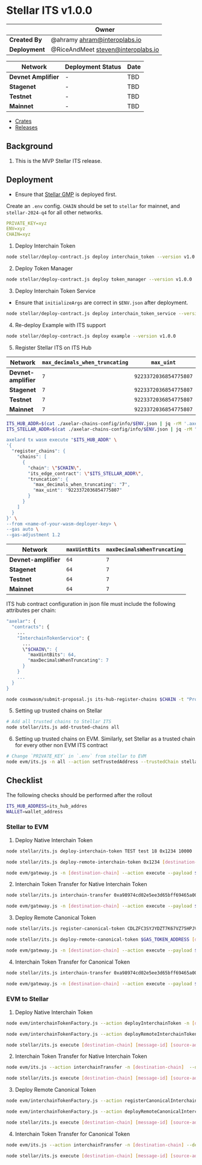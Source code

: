 # Stellar ITS v1.0.0

|                | **Owner**                            |
| -------------- | ------------------------------------ |
| **Created By** | @ahramy <ahram@interoplabs.io>       |
| **Deployment** | @RiceAndMeet <steven@interoplabs.io> |

| **Network**          | **Deployment Status** | **Date** |
| -------------------- | --------------------- | -------- |
| **Devnet Amplifier** | -                     | TBD      |
| **Stagenet**         | -                     | TBD      |
| **Testnet**          | -                     | TBD      |
| **Mainnet**          | -                     | TBD      |

- [Crates](https://crates.io/crates/stellar-interchain-token-service/1.0.0)
- [Releases](https://github.com/axelarnetwork/axelar-cgp-stellar/releases/tag/stellar-interchain-token-service-v1.0.0)

## Background

1. This is the MVP Stellar ITS release.

## Deployment

- Ensure that [Stellar GMP](../stellar/2025-01-GMP-v1.0.0.md) is deployed first.

Create an `.env` config. `CHAIN` should be set to `stellar` for mainnet, and `stellar-2024-q4` for all other networks.

```yaml
PRIVATE_KEY=xyz
ENV=xyz
CHAIN=xyz
```

1. Deploy Interchain Token

```bash
node stellar/deploy-contract.js deploy interchain_token --version v1.0.0
```

2. Deploy Token Manager

```bash
node stellar/deploy-contract.js deploy token_manager --version v1.0.0
```

3. Deploy Interchain Token Service

- Ensure that `initializeArgs` are correct in `$ENV.json` after deployment.

```bash
node stellar/deploy-contract.js deploy interchain_token_service --version v1.0.0
```

4. Re-deploy Example with ITS support

```bash
node stellar/deploy-contract.js deploy example --version v1.0.0
```

5. Register Stellar ITS on ITS Hub

| Network              | `max_decimals_when_truncating` | `max_uint`            |
| -------------------- | ------------------------------ | --------------------- |
| **Devnet-amplifier** | `7`                            | `9223372036854775807` |
| **Stagenet**         | `7`                            | `9223372036854775807` |
| **Testnet**          | `7`                            | `9223372036854775807` |
| **Mainnet**          | `7`                            | `9223372036854775807` |

```bash
ITS_HUB_ADDR=$(cat ./axelar-chains-config/info/$ENV.json | jq -rM '.axelar.contracts.InterchainTokenService.address')
ITS_STELLAR_ADDR=$(cat ./axelar-chains-config/info/$ENV.json | jq -rM ".chains.\"$CHAIN\".contracts.interchain_token_service.address')

axelard tx wasm execute "$ITS_HUB_ADDR" \
'{
  "register_chains": {
    "chains": [
      {
        "chain": \"$CHAIN\",
        "its_edge_contract": \"$ITS_STELLAR_ADDR\",
        "truncation": {
          "max_decimals_when_truncating": "7",
          "max_uint": "9223372036854775807"
        }
      }
    ]
  }
}' \
--from <name-of-your-wasm-deployer-key> \
--gas auto \
--gas-adjustment 1.2
```

| Network              | `maxUintBits` | `maxDecimalsWhenTruncating` |
| -------------------- | ------------- | --------------------------- |
| **Devnet-amplifier** | `64`          | `7`                         |
| **Stagenet**         | `64`          | `7`                         |
| **Testnet**          | `64`          | `7`                         |
| **Mainnet**          | `64`          | `7`                         |

ITS hub contract configuration in json file must include the following attributes per chain:

```bash
"axelar": {
  "contracts": {
    ...
    "InterchainTokenService": {
      ...
      \"$CHAIN\": {
        "maxUintBits": 64,
        "maxDecimalsWhenTruncating": 7
      }
    }
    ...
  }
}
```

```bash
node cosmwasm/submit-proposal.js its-hub-register-chains $CHAIN -t "Proposal title" -d "Proposal description" --deposit $DEPOSIT_AMOUNT
```

5. Setting up trusted chains on Stellar

```bash
# Add all trusted chains to Stellar ITS
node stellar/its.js add-trusted-chains all
```

6. Setting up trusted chains on EVM. Similarly, set Stellar as a trusted chain for every other non EVM ITS contract

```bash
# Change `PRIVATE_KEY` in `.env` from stellar to EVM
node evm/its.js -n all --action setTrustedAddress --trustedChain stellar --trustedAddress hub
```

## Checklist

The following checks should be performed after the rollout

```bash
ITS_HUB_ADDRESS=its_hub_addres
WALLET=wallet_address
```

### Stellar to EVM

1. Deploy Native Interchain Token

```bash
node stellar/its.js deploy-interchain-token TEST test 18 0x1234 10000

node stellar/its.js deploy-remote-interchain-token 0x1234 [destination-chain]

node evm/gateway.js -n [destination-chain] --action execute --payload $PAYLOAD --sourceChain axelar --sourceAddress $ITS_HUB_ADDRESS --messageId [message-id] --destination $WALLET
```

2. Interchain Token Transfer for Native Interchain Token

```bash
node stellar/its.js interchain-transfer 0xa98974cd02e5ee3d65bff69465a00917f27176bffd72e352c11a78c7a999bded [destination-chain] $WALLET 1

node evm/gateway.js -n [destination-chain] --action execute --payload $PAYLOAD --sourceChain axelar --sourceAddress $ITS_HUB_ADDRESS --messageId [message-id] --destination $WALLET
```

3. Deploy Remote Canonical Token

```bash
node stellar/its.js register-canonical-token CDLZFC3SYJYDZT7K67VZ75HPJVIEUVNIXF47ZG2FB2RMQQVU2HHGCYSC

node stellar/its.js deploy-remote-canonical-token $GAS_TOKEN_ADDRESS [destination-chain]

node evm/gateway.js -n [destination-chain] --action execute --payload $PAYLOAD --sourceChain axelar --sourceAddress $ITS_HUB_ADDRESS --messageId [message-id] --destination $WALLET
```

4. Interchain Token Transfer for Canonical Token

```bash
node stellar/its.js interchain-transfer 0xa98974cd02e5ee3d65bff69465a00917f27176bffd72e352c11a78c7a999bded [destination-chain] $WALLET 1

node evm/gateway.js -n [destination-chain] --action execute --payload $PAYLOAD --sourceChain axelar --sourceAddress $ITS_HUB_ADDRESS --messageId [message-id] --destination $WALLET
```

### EVM to Stellar

1. Deploy Native Interchain Token

```bash
node evm/interchainTokenFactory.js --action deployInterchainToken -n [destination-chain] --destinationChain stellar --salt "salt" --name "test" --symbol "test" --decimals 18

node evm/interchainTokenFactory.js --action deployRemoteInterchainToken -n [destination-chain] --destinationChain stellar --salt "salt"

node stellar/its.js execute [destination-chain] [message-id] [source-address] [payload]
```

2. Interchain Token Transfer for Native Interchain Token

```bash
node evm/its.js --action interchainTransfer -n [destination-chain]  --destinationChain stellar --destinationAddress [destination-address] --tokenId [token-id] --amount 1

node stellar/its.js execute [destination-chain] [message-id] [source-address] [payload]
```

3. Deploy Remote Canonical Token

```bash
node evm/interchainTokenFactory.js --action registerCanonicalInterchainToken -n [destination-chain] --destinationChain stellar --tokenAddress [token-address]

node evm/interchainTokenFactory.js --action deployRemoteCanonicalInterchainToken -n [destination-chain] --destinationChain stellar --originalChain [original-chain] --tokenAddress [token-address]

node stellar/its.js execute [destination-chain] [message-id] [source-address] [payload]
```

4. Interchain Token Transfer for Canonical Token

```bash
node evm/its.js --action interchainTransfer -n [destination-chain] --destinationChain stellar --destinationAddress [destination-address] --tokenId [token-id] --amount 1

node stellar/its.js execute [destination-chain] [message-id] [source-address] [payload]
```
